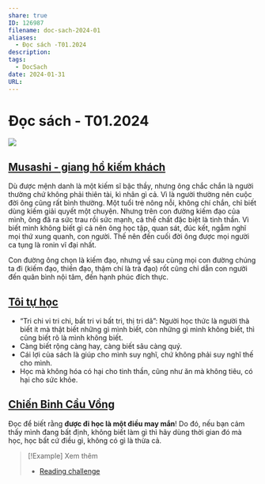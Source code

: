 ```yaml
---
share: true
ID: 126987
filename: doc-sach-2024-01
aliases:
  - Đọc sách -T01.2024
description: 
tags:
  - DocSach
date: 2024-01-31
URL:
---
```

# Đọc sách - T01.2024

![](https://i.imgur.com/DcBEP7z.png)

## [Musashi - giang hồ kiếm khách](./musashi-giang-ho-kiem-khach.md)
Dù được mệnh danh là một kiếm sĩ bậc thầy, nhưng  ông chắc chắn là người thường chứ không phải thiên tài, kì nhân gì cả. Vì là người thường nên cuộc đời ông cũng rất bình thường. Một tuổi trẻ nông nỗi, không chí chắn, chỉ biết dùng kiếm giải quyết một chuyện. Nhưng trên con đường kiếm đạo của mình, ông đã ra sức trau rồi sức mạnh, cả thể chất đặc biệt là tinh thần. Vì biết mình không biết gì cả nên ông học tập, quan sát, đúc kết, ngẫm nghĩ mọi thứ xung quanh, con người. Thế nên đến cuối đời ông được mọi người ca tụng là ronin vĩ đại nhất.

Con đường ông chọn là kiếm đạo, nhưng về sau cùng mọi con đường chúng ta đi (kiếm đạo, thiền đạo, thậm chí là trà đạo) rốt cũng chỉ dẫn con người đến quân bình nội tâm, đến hạnh phúc đích thực.

## [Tôi tự học](./toi-tu-hoc.md)
- “Tri chi vi tri chi, bất tri vi bất tri, thị tri dã”: Người học thức là người thà biết ít mà thật biết những gì mình biết, còn những gì mình không biết, thì cũng biết rõ là mình không biết.
- Càng biết rộng càng hay, càng biết sâu càng quý.
- Cái lợi của sách là giúp cho mình suy nghĩ, chứ không phải suy nghĩ thế cho mình.
- Học mà không hóa có hại cho tinh thần, cũng như ăn mà không tiêu, có hại cho sức khỏe.

## [Chiến Binh Cầu Vồng](./chien-binh-cau-vong.md)
Đọc để biết rằng **được đi học là một điều may mắn**! Do đó, nếu bạn cảm thấy mình đang bất định, không biết làm gì thì hãy dùng thời gian đó mà học, học bất cứ điều gì, không có gì là thừa cả.


> [!Example] Xem thêm
> - [Reading challenge](./reading-challenge.md)